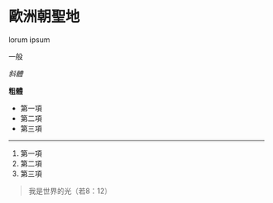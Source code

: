 # 歐洲朝聖地

lorum ipsum

一般

*斜體*

**粗體**

* 第一項
* 第二項
* 第三項

-------------

1. 第一項
2. 第二項
3. 第三項

> 我是世界的光（若8：12）

